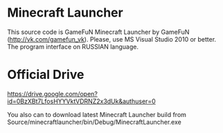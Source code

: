 # Minecraft Launcher
This source code is GameFuN Minecraft Launcher by GameFuN (http://vk.com/gamefun_vk). 
Please, use MS Visual Studio 2010 or better. 
The program interface on RUSSIAN language.

# Official Drive
https://drive.google.com/open?id=0BzXBt7LfosHYYVktVDRNZ2x3dUk&authuser=0

You also can to download latest Minecraft Launcher build from Source/minecraftlauncher/bin/Debug/MinecraftLauncher.exe
